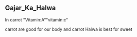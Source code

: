 ## Gajar_Ka_Halwa
 
 In carrot "Vitamin:A""vitamin:c"
 
 carrot are good for our body
 and carrot Halwa is best for sweet

